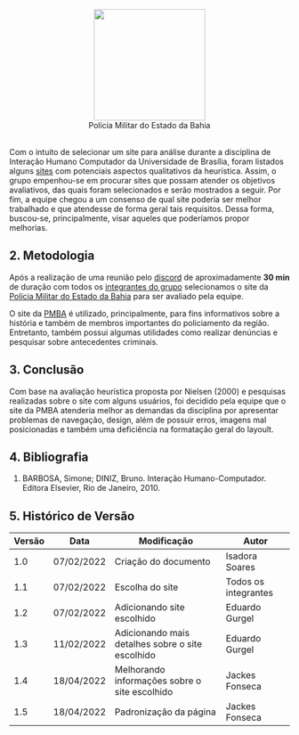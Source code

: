 <center>
<img width="200 px" src="https://user-images.githubusercontent.com/53023400/163802637-ac33be53-bbfd-4d51-bbe9-6add54a62f83.png">
<figcaption> Polícia Militar do Estado da Bahia </figcaption>
</center>
<br>

Com o intuito de selecionar um site para análise durante a disciplina de Interação Humano Computador da Universidade de Brasília, foram listados alguns [sites](lista_sites.md) com potenciais aspectos qualitativos da heurística. Assim, o grupo empenhou-se em procurar sites que possam atender os objetivos avaliativos, das quais foram selecionados e serão mostrados a seguir. Por fim, a equipe chegou a um consenso de qual site poderia ser melhor trabalhado e que atendesse de forma geral tais requisitos. Dessa forma, buscou-se, principalmente, visar aqueles que poderíamos propor melhorias.

## 2. Metodologia

Após a realização de uma reunião pelo [discord](../planejamento/ferramentas.md) de aproximadamente **30 min** de duração com todos os [integrantes do grupo](../index.md) selecionamos o site da [Polícia Militar do Estado da Bahia](http://www.pm.ba.gov.br/index.php) para ser avaliado pela equipe.

O site da [PMBA](http://www.pm.ba.gov.br/index.php) é utilizado, principalmente, para fins informativos sobre a história e também de membros importantes do policiamento da região. Entretanto, também possui algumas utilidades como realizar denúncias e pesquisar sobre antecedentes criminais.

## 3. Conclusão

Com base na avaliação heurística proposta por Nielsen (2000) e pesquisas realizadas sobre o site com alguns usuários, foi decidido pela equipe que o site da PMBA atenderia melhor as demandas da disciplina por apresentar problemas de navegação, design, além de possuir erros, imagens mal posicionadas e também uma deficiência na formatação geral do layoult.

## 4. Bibliografia
1. BARBOSA, Simone; DINIZ, Bruno. Interação Humano-Computador. Editora Elsevier, Rio de Janeiro, 2010.

## 5. Histórico de Versão

| Versão | Data       | Modificação                            | Autor                |
| ------ | ---------- | -------------------------------------- | -------------------- |
| 1.0    | 07/02/2022 | Criação do documento                   | Isadora Soares       |
| 1.1    | 07/02/2022 | Escolha do site                        | Todos os integrantes |
| 1.2    | 07/02/2022 | Adicionando site escolhido             | Eduardo Gurgel       |
| 1.3    | 11/02/2022 | Adicionando mais detalhes sobre o site escolhido | Eduardo Gurgel       |
| 1.4    | 18/04/2022 | Melhorando informações sobre o site escolhido | Jackes Fonseca       |
| 1.5    | 18/04/2022 | Padronização da página | Jackes Fonseca       |
